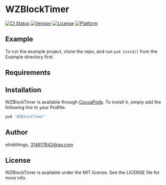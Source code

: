 # WZBlockTimer

[![CI Status](https://img.shields.io/travis/elinkthings/WZBlockTimer.svg?style=flat)](https://travis-ci.org/elinkthings/WZBlockTimer)
[![Version](https://img.shields.io/cocoapods/v/WZBlockTimer.svg?style=flat)](https://cocoapods.org/pods/WZBlockTimer)
[![License](https://img.shields.io/cocoapods/l/WZBlockTimer.svg?style=flat)](https://cocoapods.org/pods/WZBlockTimer)
[![Platform](https://img.shields.io/cocoapods/p/WZBlockTimer.svg?style=flat)](https://cocoapods.org/pods/WZBlockTimer)

## Example

To run the example project, clone the repo, and run `pod install` from the Example directory first.

## Requirements

## Installation

WZBlockTimer is available through [CocoaPods](https://cocoapods.org). To install
it, simply add the following line to your Podfile:

```ruby
pod 'WZBlockTimer'
```

## Author

elinkthings, 314617842@qq.com

## License

WZBlockTimer is available under the MIT license. See the LICENSE file for more info.
